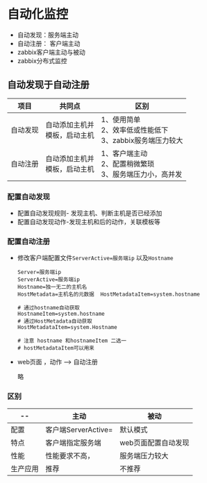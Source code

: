 # 自动化监控

* 自动发现：服务端主动
* 自动注册： 客户端主动
* zabbix客户端主动与被动
* zabbix分布式监控

## 自动发现于自动注册

| 项目     | 共同点                            | 区别                                                         |
| -------- | --------------------------------- | ------------------------------------------------------------ |
| 自动发现 | 自动添加主机并<br>模板，启动主机  | 1、使用简单<br>2、效率低或性能低下<br>3、zabbix服务端压力较大 |
| 自动注册 | 自动添加主机并<br/>模板，启动主机 | 1、客户端主动<br>2、配置稍微繁琐<br>3、服务端压力小，高并发  |

### 配置自动发现

* 配置自动发现规则- 发现主机、判断主机是否已经添加
* 配置自动发现动作-发现主机和后的动作，关联模板等

### 配置自动注册

* 修改客户端配置文件`ServerActive=服务端ip` 以及`Hostname `

  ```shell
  Server=服务端ip
  ServerActive=服务端ip
  Hostname=独一无二的主机名
  HostMetadata=主机名的元数据  HostMetadataItem=system.hostname
  
  # 通过hostname自动获取
  HostnameItem=system.hostname
  # 通过HostMetadata自动获取
  HostMetadataItem=system.Hostname
  
  # 注意 hostname 和hostnameItem 二选一
  # hostMetadataItem可以用来
  ```

  

* web页面 ，动作 --> 自动注册

  略



### 区别

| --       | 主动                | 被动                |
| -------- | ------------------- | ------------------- |
| 配置     | 客户端ServerActive= | 默认模式            |
| 特点     | 客户端指定服务端    | web页面配置自动发现 |
| 性能     | 性能要求不高，      | 服务端压力较大      |
| 生产应用 | 推荐                | 不推荐              |



